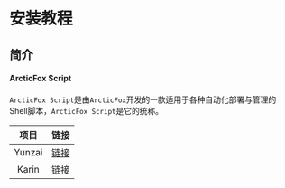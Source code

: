 # 安装教程

## 简介

#### ArcticFox Script

`ArcticFox Script`是由`ArcticFox`开发的一款适用于各种自动化部署与管理的Shell脚本，`ArcticFox Script`是它的统称。

| 项目 | 链接 |
| :------: | :------: |
| Yunzai | [链接](./Yunzai/) |
| Karin | [链接](./Karin/) |

